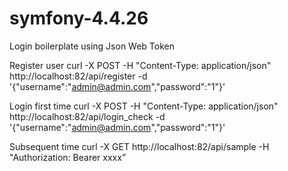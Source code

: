 # symfony-4.4.26

Login boilerplate using Json Web Token


Register user
curl -X POST -H "Content-Type: application/json" http://localhost:82/api/register -d '{"username":"admin@admin.com","password":"1"}'


Login first time
curl -X POST -H "Content-Type: application/json" http://localhost:82/api/login_check -d '{"username":"admin@admin.com","password":"1"}'

Subsequent time
curl -X  GET  http://localhost:82/api/sample -H "Authorization: Bearer  xxxx”
